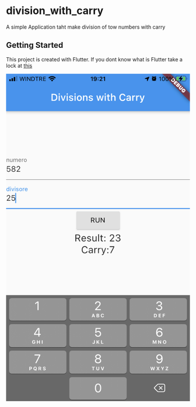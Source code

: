 # division_with_carry

A simple Application taht make division of tow numbers with carry

## Getting Started

This project is created with Flutter.
If you dont know what is Flutter take a lock at [this](https://flutter.dev)


![screenshot](https://raw.githubusercontent.com/FreeTax/Flutter-division-with-carry/master/screenshot/IMG_2478.PNG?token=AIT5ARLPYFKDXKBE35GIEODAR3RFU )
